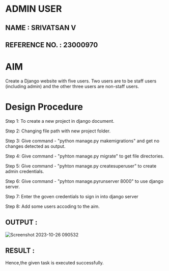 # ADMIN USER 
## NAME : SRIVATSAN V
## REFERENCE NO. : 23000970
# AIM
Create a Django website with five users. Two users are to be staff users (including admin) and the other three users are non-staff users.
# Design Procedure
Step 1:
To create a new project in django document.

Step 2:
Changing file path with new project folder.

Step 3:
Give command - "python manage.py makemigrations" and get no changes detected as output.

Step 4:
Give command - "pyhton manage.py migrate" to get file directories.

Step 5:
Give command - "pyhton manage.py createsuperuser" to create admin credentials.

Step 6:
Give command - "pyhton manage.pyrunserver 8000" to use django server.

Step 7:
Enter the goven credentials to sign in into django server

Step 8:
Add some users accoding to the aim.

## OUTPUT :

![Screenshot 2023-10-26 090532](https://github.com/Srivatsan0405/ODD2023-WT-Ex-02-Admin/assets/139841630/5509fbe2-595c-4d32-a156-7a7ac7e45130)

## RESULT :
Hence,the given task is executed successfully.
